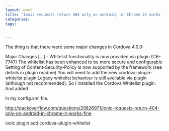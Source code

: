 ```yaml
---
layout: post
title: "Ionic requests return 404 only on android, in Chrome it works fine"
categories:
tags:


---
```

 The thing is that there were some major changes in Cordova 4.0.0:

Major Changes [...] - Whitelist functionality is now provided via plugin (CB-7747) The whitelist has been enhanced to be more secure and configurable Setting of Content-Security-Policy is now supported by the framework (see details in plugin readme) You will need to add the new cordova-plugin-whitelist plugin Legacy whitelist behaviour is still available via plugin (although not recommended).
So I installed the Cordova Whitelist plugin. And added

<allow-navigation href="http://*/*" />
in my config.xml file.

  http://stackoverflow.com/questions/29826971/ionic-requests-return-404-only-on-android-in-chrome-it-works-fine

ionic plugin add cordova-plugin-whitelist

  <plugin name="cordova-plugin-whitelist" version="1" />
  <allow-intent href="http://192.168.1.108:3000/*" />
  <meta http-equiv="Content-Security-Policy" content="default-src *; style-src 'self' 'unsafe-inline'; script-src 'self' 'unsafe-inline' 'unsafe-eval'"/>

